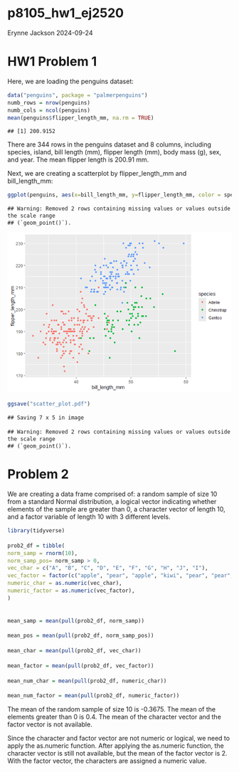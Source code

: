 p8105_hw1_ej2520
================
Erynne Jackson
2024-09-24

# HW1 Problem 1

Here, we are loading the penguins dataset:

``` r
data("penguins", package = "palmerpenguins")
numb_rows = nrow(penguins)
numb_cols = ncol(penguins)
mean(penguins$flipper_length_mm, na.rm = TRUE)
```

    ## [1] 200.9152

There are 344 rows in the penguins dataset and 8 columns, including
species, island, bill length (mm), flipper length (mm), body mass (g),
sex, and year. The mean flipper length is 200.91 mm.

Next, we are creating a scatterplot by flipper_length_mm and
bill_length_mm:

``` r
ggplot(penguins, aes(x=bill_length_mm, y=flipper_length_mm, color = species)) + geom_point()
```

    ## Warning: Removed 2 rows containing missing values or values outside the scale range
    ## (`geom_point()`).

![](p8105_hw1_ej2520_files/figure-gfm/scatterplot-1.png)<!-- -->

``` r
ggsave("scatter_plot.pdf")
```

    ## Saving 7 x 5 in image

    ## Warning: Removed 2 rows containing missing values or values outside the scale range
    ## (`geom_point()`).

# Problem 2

We are creating a data frame comprised of: a random sample of size 10
from a standard Normal distribution, a logical vector indicating whether
elements of the sample are greater than 0, a character vector of length
10, and a factor variable of length 10 with 3 different levels.

``` r
library(tidyverse)

prob2_df = tibble(
norm_samp = rnorm(10),
norm_samp_pos= norm_samp > 0, 
vec_char = c("A", "B", "C", "D", "E", "F", "G", "H", "J", "I"),
vec_factor = factor(c("apple", "pear", "apple", "kiwi", "pear", "pear", "apple", "apple", "kiwi", "pear")),
numeric_char = as.numeric(vec_char),
numeric_factor = as.numeric(vec_factor),
)


mean_samp = mean(pull(prob2_df, norm_samp))

mean_pos = mean(pull(prob2_df, norm_samp_pos))

mean_char = mean(pull(prob2_df, vec_char))

mean_factor = mean(pull(prob2_df, vec_factor))

mean_num_char = mean(pull(prob2_df, numeric_char))

mean_num_factor = mean(pull(prob2_df, numeric_factor))
```

The mean of the random sample of size 10 is -0.3675. The mean of the
elements greater than 0 is 0.4. The mean of the character vector and the
factor vector is not available.

Since the character and factor vector are not numeric or logical, we
need to apply the as.numeric function. After applying the as.numeric
function, the character vector is still not available, but the mean of
the factor vector is 2. With the factor vector, the characters are
assigned a numeric value.
